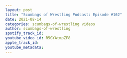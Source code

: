 ```yaml
---
layout: post
title: "Scumbags of Wrestling Podcast: Episode #162"
date: 2021-08-14
categories: scumbags-of-wrestling videos
author: scumbags-of-wrestling
spotify_track_id: 
youtube_video_id: R5GYAtmpZF8
apple_track_id: 
youtube_metadata: 
---
```

